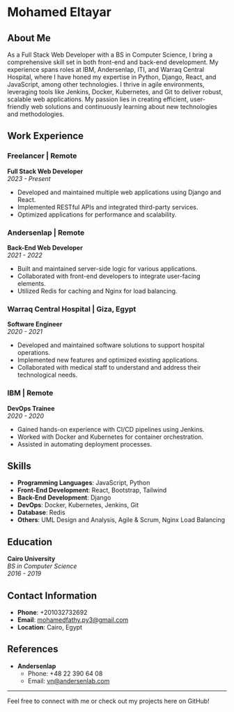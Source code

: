 # Mohamed Eltayar

## About Me

As a Full Stack Web Developer with a BS in Computer Science, I bring a comprehensive skill set in both front-end and back-end development. My experience spans roles at IBM, Andersenlap, ITI, and Warraq Central Hospital, where I have honed my expertise in Python, Django, React, and JavaScript, among other technologies. I thrive in agile environments, leveraging tools like Jenkins, Docker, Kubernetes, and Git to deliver robust, scalable web applications. My passion lies in creating efficient, user-friendly web solutions and continuously learning about new technologies and methodologies.

## Work Experience

### Freelancer | Remote
**Full Stack Web Developer**  
*2023 - Present*
- Developed and maintained multiple web applications using Django and React.
- Implemented RESTful APIs and integrated third-party services.
- Optimized applications for performance and scalability.

### Andersenlap | Remote
**Back-End Web Developer**  
*2021 - 2022*
- Built and maintained server-side logic for various applications.
- Collaborated with front-end developers to integrate user-facing elements.
- Utilized Redis for caching and Nginx for load balancing.

### Warraq Central Hospital | Giza, Egypt
**Software Engineer**  
*2020 - 2021*
- Developed and maintained software solutions to support hospital operations.
- Implemented new features and optimized existing applications.
- Collaborated with medical staff to understand and address their technological needs.

### IBM | Remote
**DevOps Trainee**  
*2020 - 2020*
- Gained hands-on experience with CI/CD pipelines using Jenkins.
- Worked with Docker and Kubernetes for container orchestration.
- Assisted in automating deployment processes.

## Skills

- **Programming Languages**: JavaScript, Python
- **Front-End Development**: React, Bootstrap, Tailwind
- **Back-End Development**: Django
- **DevOps**: Docker, Kubernetes, Jenkins, Git
- **Database**: Redis
- **Others**: UML Design and Analysis, Agile & Scrum, Nginx Load Balancing

## Education

**Cairo University**  
*BS in Computer Science*  
*2016 - 2019*

## Contact Information

- **Phone**: +201032732692
- **Email**: [mohamedfathy.py3@gmail.com](mailto:mohamedfathy.py3@gmail.com)
- **Location**: Cairo, Egypt

## References

- **Andersenlap**  
  - Phone: +48 22 390 64 08
  - Email: [vn@andersenlab.com](mailto:vn@andersenlab.com)

---

Feel free to connect with me or check out my projects here on GitHub!
